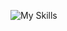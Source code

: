 

![My Skills](https://skillicons.dev/icons?i=py,git,github,discord,bootstrap,c#)

<!---
cphrDot/cphrDot is a ✨ special ✨ repository because its `README.md` (this file) appears on your GitHub profile.
You can click the Preview link to take a look at your changes.
--->
